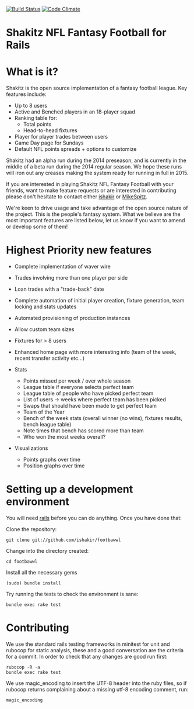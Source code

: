 [![Build Status](https://travis-ci.org/ishakir/shakitz-fantasy-football.svg)](https://travis-ci.org/ishakir/shakitz-fantasy-football)
[![Code Climate](https://codeclimate.com/github/ishakir/footbawwl.png)](https://codeclimate.com/github/ishakir/footbawwl)

Shakitz NFL Fantasy Football for Rails
======================================

What is it?
===========

Shakitz is the open source implementation of a fantasy football league. Key features include:

* Up to 8 users
* Active and Benched players in an 18-player squad
* Ranking table for:
  * Total points
  * Head-to-head fixtures
* Player for player trades between users
* Game Day page for Sundays
* Default NFL points spreads + options to customize

Shakitz had an alpha run during the 2014 preseason, and is currently in the middle of a beta run during the 2014 regular season. We hope these runs will iron out any creases making the system ready for running in full in 2015.

If you are interested in playing Shakitz NFL Fantasy Football with your friends, want to make feature requests or are interested in contributing please don't hesitate to contact either [ishakir](https://github.com/ishakir) or [MikeSpitz](https://github.com/MikeSpitz).

We're keen to drive usage and take advantage of the open source nature of the project. This is the people's fantasy system. What we believe are the most important features are listed below, let us know if you want to amend or develop some of them!

Highest Priority new features
=============================

* Complete implementation of waver wire
* Trades involving more than one player per side
* Loan trades with a "trade-back" date
* Complete automation of initial player creation, fixture generation, team locking and stats updates
* Automated provisioning of production instances
* Allow custom team sizes
* Fixtures for > 8 users
* Enhanced home page with more interesting info (team of the week, recent transfer activity etc...)

* Stats
  * Points missed per week / over whole season
  * League table if everyone selects perfect team
  * League table of people who have picked perfect team
  * List of users -> weeks where perfect team has been picked
  * Swaps that should have been made to get perfect team
  * Team of the Year
  * Bench of the week stats (overall winner (no wins), fixtures results, bench league table)
  * Note times that bench has scored more than team
  * Who won the most weeks overall?
* Visualizations
  * Points graphs over time
  * Position graphs over time

Setting up a development environment
====================================

You will need [rails](http://rubyonrails.org/download) before you can do anything. Once you have done that:

Clone the repository:

    git clone git://github.com/ishakir/footbawwl

Change into the directory created:

    cd footbawwl

Install all the necessary gems

    (sudo) bundle install

Try running the tests to check the environment is sane:

    bundle exec rake test

Contributing
============

We use the standard rails testing frameworks in minitest for unit and rubocop for static analysis, these and a good conversation are the criteria for a commit. In order to check that any changes are good run first:

    rubocop -R -a
    bundle exec rake test

We use magic_encoding to insert the UTF-8 header into the ruby files, so if rubocop returns complaining about a missing utf-8 encoding comment, run:

    magic_encoding
    
<Stafford4President>

